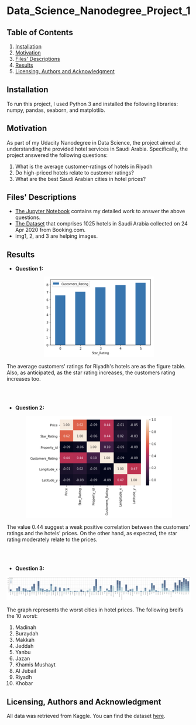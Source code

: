 # Data_Science_Nanodegree_Project_1

## Table of Contents
1. [Installation](#installation)
2. [Motivation](#motivation)
3. [Files' Descriptions](#description)
4. [Results](#results)
5. [Licensing, Authors and Acknowledgment](#license)

## Installation

To run this project, I used Python 3 and installed the following libraries: numpy, pandas, seaborn, and matplotlib.

## Motivation

As part of my Udacity Nanodegree in Data Science, the project aimed at understanding the provided hotel services in Saudi Arabia. Specifically, the project answered the following questions:
1. What is the average customer-ratings of hotels in Riyadh
2. Do high-priced hotels relate to customer ratings?
3. What are the best Saudi Arabian cities in hotel prices?

## Files' Descriptions

* [The Jupyter Notebook](https://github.com/OrjwanZaafarani/Data_Science_Nanodegree_Project_1/blob/main/Project_1.ipynb) contains my detailed work to answer the above questions.
* [The Dataset](https://github.com/OrjwanZaafarani/Data_Science_Nanodegree_Project_1/blob/main/Saudi_Arabia_Hotels.csv) that comprises 1025 hotels in Saudi Arabia collected on 24 Apr 2020 from Booking.com.
* img1, 2, and 3 are helping images.

## Results

* __Question 1:__

<p align="center">
<img src="https://github.com/OrjwanZaafarani/Data_Science_Nanodegree_Project_1/blob/main/Q1.png" width="300">
</p>
The average customers' ratings for Riyadh's hotels are as the figure table. Also, as anticipated, as the star rating increases, the customers rating increases too.

<br></br>

* __Question 2:__

<p align="center">
<img src="https://github.com/OrjwanZaafarani/Data_Science_Nanodegree_Project_1/blob/main/Q2.png" width="400">
</p>
The value 0.44 suggest a weak positive correlation between the customers' ratings and the hotels' prices. On the other hand, as expected, the star rating moderately relate to the prices.

<br></br>

* __Question 3:__

<p align="center">
<img src="https://github.com/OrjwanZaafarani/Data_Science_Nanodegree_Project_1/blob/main/Q3.png" width="800">
</p>
The graph represents the worst cities in hotel prices. The following breifs the 10 worst:

1. Madinah
2. Buraydah
3. Makkah
4. Jeddah
5. Yanbu
6. Jazan
7. Khamis Mushayt
8. Al Jubail
9. Riyadh
10. Khobar

## Licensing, Authors and Acknowledgment
All data was retrieved from Kaggle. You can find the dataset [here](https://www.kaggle.com/moayadmagadmi/saudi-arabia-bookingcom).

